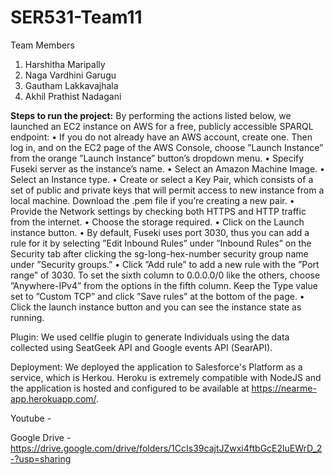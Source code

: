 # SER531-Team11

Team Members

1. Harshitha Maripally
2. Naga Vardhini Garugu
3. Gautham Lakkavajhala
4. Akhil Prathist Nadagani


**Steps to run the project:**
By performing the actions listed below, we launched an EC2 instance on AWS for a free, publicly accessible SPARQL endpoint:
•  If you do not already have an AWS account, create one. Then log in, and on the EC2 page of the AWS Console, choose ”Launch Instance” from the orange ”Launch Instance” button’s dropdown menu.
•  Specify Fuseki server as the instance’s name.
•  Select an Amazon Machine Image.
•  Select an Instance type.
•  Create or select a Key Pair, which consists of a set of public and private keys that will permit access to new instance from a local machine. Download the .pem file if you’re creating a new pair.
•  Provide the Network settings by checking both HTTPS and HTTP traffic from the internet.
•  Choose the storage required.
•  Click on the Launch instance button.
•  By default, Fuseki uses port 3030, thus you can add a rule for it by selecting ”Edit Inbound Rules” under ”Inbound Rules” on the Security tab after clicking the sg-long-hex-number security group name under ”Security groups.”
•  Click ”Add rule” to add a new rule with the ”Port range” of 3030. To set the sixth column to 0.0.0.0/0 like the others, choose ”Anywhere-IPv4” from the options in the
fifth column. Keep the Type value set to ”Custom TCP” and click ”Save rules” at the bottom of the page.
• Click the launch instance button and you can see the instance state as running.

Plugin:
We used cellfie plugin to generate Individuals using the data collected using SeatGeek API and Google events API (SearAPI).

Deployment:
We deployed the application to Salesforce's Platform as a service, which is Herkou. Heroku is extremely compatible with NodeJS and the application is hosted and configured to be available at https://nearme-app.herokuapp.com/.


Youtube - 

Google Drive - https://drive.google.com/drive/folders/1CcIs39cajtJZwxi4ftbGcE2luEWrD_2-?usp=sharing
